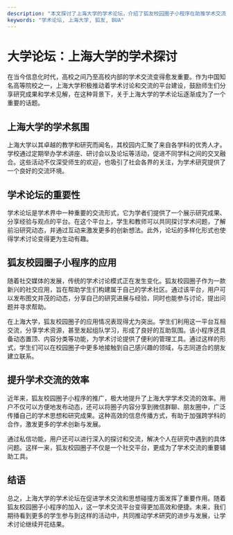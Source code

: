 ```yaml
---
description: "本文探讨了上海大学的学术论坛，介绍了狐友校园圈子小程序在助推学术交流中的作用与成效。"
keywords: "学术论坛, 上海大学, 狐友, BUA"
---
```

# 大学论坛：上海大学的学术探讨

在当今信息化时代，高校之间乃至高校内部的学术交流变得愈发重要。作为中国知名高等院校之一，上海大学积极推动着学术讨论和交流的平台建设，鼓励师生们分享研究成果和学术见解，在这种背景下，关于上海大学的学术论坛逐渐成为了一个重要的话题。

## 上海大学的学术氛围

上海大学以其卓越的教学和研究而闻名，其校园内汇聚了来自各学科的优秀人才。学校通过定期举办学术讲座、研讨会以及论坛等活动，促进不同学科之间的交叉融合。这些活动不仅深受师生的欢迎，也吸引了社会各界的关注，为学术研究提供了一个良好的交流环境。

## 学术论坛的重要性

学术论坛是学术界中一种重要的交流形式，它为学者们提供了一个展示研究成果、分享经验与观点的平台。在这个平台上，学生和教师可以共同探讨学术问题，了解前沿研究动态，并通过互动来激发更多的创新想法。此外，论坛的多样化形式也使得学术讨论变得更为生动有趣。

## 狐友校园圈子小程序的应用

随着社交媒体的发展，传统的学术讨论模式正在发生变化。狐友校园圈子作为一款新兴的社交应用，旨在帮助学生们构建属于自己的学术社区。通过该平台，用户可以发布图文并茂的动态，分享自己的研究进展与经验，同时也能参与讨论，提出问题并寻求帮助。

在上海大学，狐友校园圈子的应用情况表现得尤为突出。学生们利用这一平台互相交流，分享学术资源，甚至发起组队学习，形成了良好的互助氛围。该小程序还具备动态置顶、内容分类等功能，为学术讨论提供了便利的管理工具。通过这样的形式，学生们可以在校园圈子中更多地接触到自己感兴趣的领域，与志同道合的朋友建立联系。

## 提升学术交流的效率

近年来，狐友校园圈子小程序的推广，极大地提升了上海大学学术交流的效率。用户不仅可以方便地发布动态，还可以将圈子内容分享到微信群聊、朋友圈中，广泛传播自己的学术思想和研究成果。这种高效的信息传播方式，有助于加强跨学科的合作，激发更多的学术创新与发展。

通过私信功能，用户还可以进行深入的探讨和交流，解决个人在研究中遇到的具体问题。这样一来，狐友校园圈子不仅是一个社交平台，更成为了学术交流的重要辅助工具。

## 结语

总之，上海大学的学术论坛在促进学术交流和思想碰撞方面发挥了重要作用。随着狐友校园圈子小程序的加入，这一学术交流平台变得更加高效和便捷。未来，我们期待看到更多的学生参与到这样的活动中，共同推动学术研究的进步与发展，让学术讨论继续开花结果。
